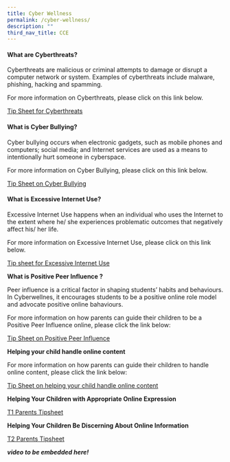 ```yaml
---
title: Cyber Wellness
permalink: /cyber-wellness/
description: ""
third_nav_title: CCE
---
```

#### What are Cyberthreats?

Cyberthreats are malicious or criminal attempts to damage or disrupt a computer network or system. Examples of cyberthreats include malware, phishing, hacking and spamming.

For more information on Cyberthreats, please click on this link below.

[Tip Sheet for Cyberthreats](/files/Tip-Sheet-for-Parents-Cyberthreats.pdf)

#### What is Cyber Bullying?

Cyber bullying occurs when electronic gadgets, such as mobile phones and computers; social media; and Internet services are used as a means to intentionally hurt someone in cyberspace.

For more information on Cyber Bullying, please click on this link below.

[Tip Sheet on Cyber Bullying](/files/Tip-Sheet-on-Cyber-Bullying.pdf)

#### What is Excessive Internet Use?

Excessive Internet Use happens when an individual who uses the Internet to the extent where he/ she experiences problematic outcomes that negatively affect his/ her life.

For more information on Excessive Internet Use, please click on this link below.

[Tip sheet for Excessive Internet Use](/files/Tip-sheet-for-Excessive-Internet-Use.pdf)

**What is Positive Peer Influence ?**

Peer influence is a critical factor in shaping students’ habits and behaviours. In Cyberwellnes, it encourages students to be a positive online role model and advocate positive online bahaviours.

For more information on how parents can guide their children to be a Positive Peer Influence online, please click the link below:

[Tip Sheet on Positive Peer Influence](/files/Tip-Sheet-on-Postivie-Peer-Influence.pdf)

**Helping your child handle online content**

For more information on how parents can guide their children to handle online content, please click the link below:

[Tip Sheet on helping your child handle online content](/files/3B-2018-T2-Parents-Tip-Sheet.pdf)

**Helping Your Children with Appropriate Online Expression**

[T1 Parents Tipsheet](/files/2019-Connect-T1-Parents-Tipsheet.pdf)

**Helping Your Children Be Discerning About Online Information**

[T2 Parents Tipsheet](/files/2019-Connect-T2-Parents-Tipsheet.pdf)

***video to be embedded here!***